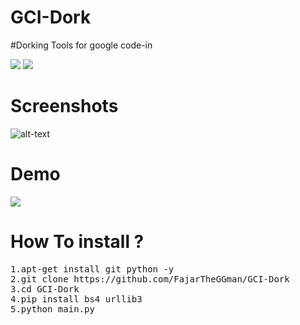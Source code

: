# GCI-Dork
#Dorking Tools for google code-in

![](https://img.shields.io/badge/Language-Python-Yellow) ![](https://img.shields.io/badge/GoogleCodein-2019-Blue)

# Screenshots
![alt-text](https://github.com/FajarTheGGman/GCI-Dork/blob/master/.img/screenshots.PNG)

# Demo

[![](https://asciinema.org/a/2JYqr0ZBYVrKOjHwQcISV8Dnb.png)](https://asciinema.org/a/2JYqr0ZBYVrKOjHwQcISV8Dnb)

# How To install ?

<pre>
1.apt-get install git python -y
2.git clone https://github.com/FajarTheGGman/GCI-Dork
3.cd GCI-Dork
4.pip install bs4 urllib3
5.python main.py
</pre>
